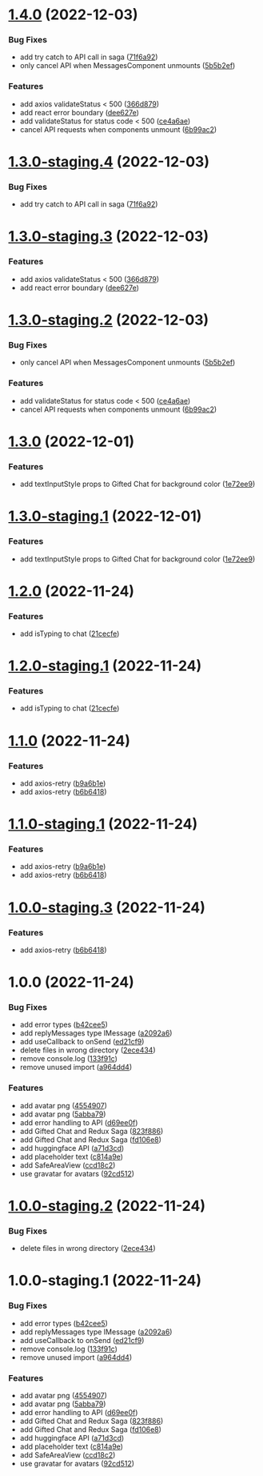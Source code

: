 # [1.4.0](https://github.com/kurtvandusen/React-Native-Easy-Chatbot/compare/v1.3.0...v1.4.0) (2022-12-03)


### Bug Fixes

* add try catch to API call in saga ([71f6a92](https://github.com/kurtvandusen/React-Native-Easy-Chatbot/commit/71f6a92de3898314e1283a2edd92354b09aeb003))
* only cancel API when MessagesComponent unmounts ([5b5b2ef](https://github.com/kurtvandusen/React-Native-Easy-Chatbot/commit/5b5b2ef5561c3d397a2c629d133fd87312784a83))


### Features

* add axios validateStatus < 500 ([366d879](https://github.com/kurtvandusen/React-Native-Easy-Chatbot/commit/366d87916a255a9614cc8e78839b3038acf15b0a))
* add react error boundary ([dee627e](https://github.com/kurtvandusen/React-Native-Easy-Chatbot/commit/dee627ed8b63f3d2c626605ca2143805371627d0))
* add validateStatus for status code < 500 ([ce4a6ae](https://github.com/kurtvandusen/React-Native-Easy-Chatbot/commit/ce4a6ae3ce3c3e0202c2688069c29eb2aa3cbc96))
* cancel API requests when components unmount ([6b99ac2](https://github.com/kurtvandusen/React-Native-Easy-Chatbot/commit/6b99ac27c0a3f7815a45c0f36bd75f2f5f487b47))

# [1.3.0-staging.4](https://github.com/kurtvandusen/React-Native-Easy-Chatbot/compare/v1.3.0-staging.3...v1.3.0-staging.4) (2022-12-03)


### Bug Fixes

* add try catch to API call in saga ([71f6a92](https://github.com/kurtvandusen/React-Native-Easy-Chatbot/commit/71f6a92de3898314e1283a2edd92354b09aeb003))

# [1.3.0-staging.3](https://github.com/kurtvandusen/React-Native-Easy-Chatbot/compare/v1.3.0-staging.2...v1.3.0-staging.3) (2022-12-03)


### Features

* add axios validateStatus < 500 ([366d879](https://github.com/kurtvandusen/React-Native-Easy-Chatbot/commit/366d87916a255a9614cc8e78839b3038acf15b0a))
* add react error boundary ([dee627e](https://github.com/kurtvandusen/React-Native-Easy-Chatbot/commit/dee627ed8b63f3d2c626605ca2143805371627d0))

# [1.3.0-staging.2](https://github.com/kurtvandusen/React-Native-Easy-Chatbot/compare/v1.3.0-staging.1...v1.3.0-staging.2) (2022-12-03)


### Bug Fixes

* only cancel API when MessagesComponent unmounts ([5b5b2ef](https://github.com/kurtvandusen/React-Native-Easy-Chatbot/commit/5b5b2ef5561c3d397a2c629d133fd87312784a83))


### Features

* add validateStatus for status code < 500 ([ce4a6ae](https://github.com/kurtvandusen/React-Native-Easy-Chatbot/commit/ce4a6ae3ce3c3e0202c2688069c29eb2aa3cbc96))
* cancel API requests when components unmount ([6b99ac2](https://github.com/kurtvandusen/React-Native-Easy-Chatbot/commit/6b99ac27c0a3f7815a45c0f36bd75f2f5f487b47))

# [1.3.0](https://github.com/kurtvandusen/React-Native-Easy-Chatbot/compare/v1.2.0...v1.3.0) (2022-12-01)


### Features

* add textInputStyle props to Gifted Chat for background color ([1e72ee9](https://github.com/kurtvandusen/React-Native-Easy-Chatbot/commit/1e72ee94eee513bc9be6e21ef9aa016e8e6713c6))

# [1.3.0-staging.1](https://github.com/kurtvandusen/React-Native-Easy-Chatbot/compare/v1.2.0...v1.3.0-staging.1) (2022-12-01)


### Features

* add textInputStyle props to Gifted Chat for background color ([1e72ee9](https://github.com/kurtvandusen/React-Native-Easy-Chatbot/commit/1e72ee94eee513bc9be6e21ef9aa016e8e6713c6))

# [1.2.0](https://github.com/kurtvandusen/React-Native-Easy-Chatbot/compare/v1.1.0...v1.2.0) (2022-11-24)


### Features

* add isTyping to chat ([21cecfe](https://github.com/kurtvandusen/React-Native-Easy-Chatbot/commit/21cecfe8f2529b84e80c4c86ec277bbe79cfaa56))

# [1.2.0-staging.1](https://github.com/kurtvandusen/React-Native-Easy-Chatbot/compare/v1.1.0...v1.2.0-staging.1) (2022-11-24)


### Features

* add isTyping to chat ([21cecfe](https://github.com/kurtvandusen/React-Native-Easy-Chatbot/commit/21cecfe8f2529b84e80c4c86ec277bbe79cfaa56))

# [1.1.0](https://github.com/kurtvandusen/React-Native-Easy-Chatbot/compare/v1.0.0...v1.1.0) (2022-11-24)


### Features

* add axios-retry ([b9a6b1e](https://github.com/kurtvandusen/React-Native-Easy-Chatbot/commit/b9a6b1ee8d8723ed9b9cadd4d2b0cbe37c4a1e7f))
* add axios-retry ([b6b6418](https://github.com/kurtvandusen/React-Native-Easy-Chatbot/commit/b6b641830dab877e503e7ae80b0bb63822c292bb))

# [1.1.0-staging.1](https://github.com/kurtvandusen/React-Native-Easy-Chatbot/compare/v1.0.0...v1.1.0-staging.1) (2022-11-24)


### Features

* add axios-retry ([b9a6b1e](https://github.com/kurtvandusen/React-Native-Easy-Chatbot/commit/b9a6b1ee8d8723ed9b9cadd4d2b0cbe37c4a1e7f))
* add axios-retry ([b6b6418](https://github.com/kurtvandusen/React-Native-Easy-Chatbot/commit/b6b641830dab877e503e7ae80b0bb63822c292bb))

# [1.0.0-staging.3](https://github.com/kurtvandusen/React-Native-Easy-Chatbot/compare/v1.0.0-staging.2...v1.0.0-staging.3) (2022-11-24)


### Features

* add axios-retry ([b6b6418](https://github.com/kurtvandusen/React-Native-Easy-Chatbot/commit/b6b641830dab877e503e7ae80b0bb63822c292bb))

# 1.0.0 (2022-11-24)


### Bug Fixes

* add error types ([b42cee5](https://github.com/kurtvandusen/React-Native-Easy-Chatbot/commit/b42cee51c9ef1b790912acd775d0cbb4af8a6841))
* add replyMessages type IMessage ([a2092a6](https://github.com/kurtvandusen/React-Native-Easy-Chatbot/commit/a2092a60b924810a36e6da49490d57128dc8526f))
* add useCallback to onSend ([ed21cf9](https://github.com/kurtvandusen/React-Native-Easy-Chatbot/commit/ed21cf9ce4b2a6b225d9b890069bdb49d04023f7))
* delete files in wrong directory ([2ece434](https://github.com/kurtvandusen/React-Native-Easy-Chatbot/commit/2ece434ff3ff81d9bf79177f7388f533b96f6bd6))
* remove console.log ([133f91c](https://github.com/kurtvandusen/React-Native-Easy-Chatbot/commit/133f91c656864fc277f6b306306df10971e170b0))
* remove unused import ([a964dd4](https://github.com/kurtvandusen/React-Native-Easy-Chatbot/commit/a964dd4b034b7fee9447c4936ab05f96759db146))


### Features

* add avatar png ([4554907](https://github.com/kurtvandusen/React-Native-Easy-Chatbot/commit/4554907316de50f560ff67e113de1399b09966a0))
* add avatar png ([5abba79](https://github.com/kurtvandusen/React-Native-Easy-Chatbot/commit/5abba79ad4f122222e50cd836e022f5e1cfe4b17))
* add error handling to API ([d69ee0f](https://github.com/kurtvandusen/React-Native-Easy-Chatbot/commit/d69ee0fe51cf57669ad69cf58cc9e12fdb733df9))
* add Gifted Chat and Redux Saga ([823f886](https://github.com/kurtvandusen/React-Native-Easy-Chatbot/commit/823f8860278b01e7d0ea24e2ea563126323f80a5))
* add Gifted Chat and Redux Saga ([fd106e8](https://github.com/kurtvandusen/React-Native-Easy-Chatbot/commit/fd106e82f334b9bdfa9350ddbcb53f300c79787c))
* add huggingface API ([a71d3cd](https://github.com/kurtvandusen/React-Native-Easy-Chatbot/commit/a71d3cd1a47e7457eabaa3b748256e3e11b3b9e2))
* add placeholder text ([c814a9e](https://github.com/kurtvandusen/React-Native-Easy-Chatbot/commit/c814a9e7361ac66519dcd0ec46a4359dffc6846c))
* add SafeAreaView ([ccd18c2](https://github.com/kurtvandusen/React-Native-Easy-Chatbot/commit/ccd18c2aa30c3dfebdfe7c4566cdf5eb684918ac))
* use gravatar for avatars ([92cd512](https://github.com/kurtvandusen/React-Native-Easy-Chatbot/commit/92cd5127be0ed481e7ef4eb01fc2316c3b38e2d0))

# [1.0.0-staging.2](https://github.com/kurtvandusen/React-Native-Easy-Chatbot/compare/v1.0.0-staging.1...v1.0.0-staging.2) (2022-11-24)


### Bug Fixes

* delete files in wrong directory ([2ece434](https://github.com/kurtvandusen/React-Native-Easy-Chatbot/commit/2ece434ff3ff81d9bf79177f7388f533b96f6bd6))

# 1.0.0-staging.1 (2022-11-24)


### Bug Fixes

* add error types ([b42cee5](https://github.com/kurtvandusen/React-Native-Easy-Chatbot/commit/b42cee51c9ef1b790912acd775d0cbb4af8a6841))
* add replyMessages type IMessage ([a2092a6](https://github.com/kurtvandusen/React-Native-Easy-Chatbot/commit/a2092a60b924810a36e6da49490d57128dc8526f))
* add useCallback to onSend ([ed21cf9](https://github.com/kurtvandusen/React-Native-Easy-Chatbot/commit/ed21cf9ce4b2a6b225d9b890069bdb49d04023f7))
* remove console.log ([133f91c](https://github.com/kurtvandusen/React-Native-Easy-Chatbot/commit/133f91c656864fc277f6b306306df10971e170b0))
* remove unused import ([a964dd4](https://github.com/kurtvandusen/React-Native-Easy-Chatbot/commit/a964dd4b034b7fee9447c4936ab05f96759db146))


### Features

* add avatar png ([4554907](https://github.com/kurtvandusen/React-Native-Easy-Chatbot/commit/4554907316de50f560ff67e113de1399b09966a0))
* add avatar png ([5abba79](https://github.com/kurtvandusen/React-Native-Easy-Chatbot/commit/5abba79ad4f122222e50cd836e022f5e1cfe4b17))
* add error handling to API ([d69ee0f](https://github.com/kurtvandusen/React-Native-Easy-Chatbot/commit/d69ee0fe51cf57669ad69cf58cc9e12fdb733df9))
* add Gifted Chat and Redux Saga ([823f886](https://github.com/kurtvandusen/React-Native-Easy-Chatbot/commit/823f8860278b01e7d0ea24e2ea563126323f80a5))
* add Gifted Chat and Redux Saga ([fd106e8](https://github.com/kurtvandusen/React-Native-Easy-Chatbot/commit/fd106e82f334b9bdfa9350ddbcb53f300c79787c))
* add huggingface API ([a71d3cd](https://github.com/kurtvandusen/React-Native-Easy-Chatbot/commit/a71d3cd1a47e7457eabaa3b748256e3e11b3b9e2))
* add placeholder text ([c814a9e](https://github.com/kurtvandusen/React-Native-Easy-Chatbot/commit/c814a9e7361ac66519dcd0ec46a4359dffc6846c))
* add SafeAreaView ([ccd18c2](https://github.com/kurtvandusen/React-Native-Easy-Chatbot/commit/ccd18c2aa30c3dfebdfe7c4566cdf5eb684918ac))
* use gravatar for avatars ([92cd512](https://github.com/kurtvandusen/React-Native-Easy-Chatbot/commit/92cd5127be0ed481e7ef4eb01fc2316c3b38e2d0))
